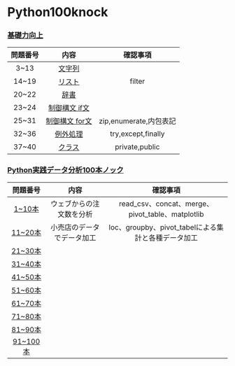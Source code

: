 # Python100knock
### [基礎力向上](https://www.youtube.com/watch?v=Gh0qRBHbnVs&t=0s)
|問題番号|内容|確認事項|
|:--:|:--:|:--:|
|3~13|[文字列]()||
|14~19|[リスト](https://github.com/kaneda0511/Python100knock/blob/main/Python100%E6%9C%AC%E3%83%8E%E3%83%83%E3%82%AF%EF%BC%88%E5%9F%BA%E7%A4%8E%E5%8A%9B%E5%90%91%E4%B8%8A%EF%BC%89/02_%E3%83%AA%E3%82%B9%E3%83%88.ipynb)|filter|
|20~22|[辞書](https://github.com/kaneda0511/Python100knock/blob/main/Python100%E6%9C%AC%E3%83%8E%E3%83%83%E3%82%AF%EF%BC%88%E5%9F%BA%E7%A4%8E%E5%8A%9B%E5%90%91%E4%B8%8A%EF%BC%89/03_%E8%BE%9E%E6%9B%B8.ipynb)||
|23~24|[制御構文 if文](https://github.com/kaneda0511/Python100knock/blob/main/Python100%E6%9C%AC%E3%83%8E%E3%83%83%E3%82%AF%EF%BC%88%E5%9F%BA%E7%A4%8E%E5%8A%9B%E5%90%91%E4%B8%8A%EF%BC%89/04_%E5%88%B6%E5%BE%A1%E6%A7%8B%E6%96%87_if%E6%96%87.ipynb)||
|25~31|[制御構文 for文](https://github.com/kaneda0511/Python100knock/blob/main/Python100%E6%9C%AC%E3%83%8E%E3%83%83%E3%82%AF%EF%BC%88%E5%9F%BA%E7%A4%8E%E5%8A%9B%E5%90%91%E4%B8%8A%EF%BC%89/05_%E5%88%B6%E5%BE%A1%E6%A7%8B%E6%96%87_for%E6%96%87.ipynb)|zip,enumerate,内包表記|
|32~36|[例外処理](https://github.com/kaneda0511/Python100knock/blob/main/Python100%E6%9C%AC%E3%83%8E%E3%83%83%E3%82%AF%EF%BC%88%E5%9F%BA%E7%A4%8E%E5%8A%9B%E5%90%91%E4%B8%8A%EF%BC%89/06_%E4%BE%8B%E5%A4%96%E5%87%A6%E7%90%86.ipynb)|try,except,finally|
|37~40|[クラス](https://github.com/kaneda0511/Python100knock/blob/main/Python100%E6%9C%AC%E3%83%8E%E3%83%83%E3%82%AF%EF%BC%88%E5%9F%BA%E7%A4%8E%E5%8A%9B%E5%90%91%E4%B8%8A%EF%BC%89/07_%E3%82%AF%E3%83%A9%E3%82%B9.ipynb)|private,public|



### [Python実践データ分析100本ノック](https://qiita.com/yasuoyasuo/items/fec5ed4d7afc1627dc4d)
|問題番号|内容|確認事項|
|:--:|:--:|:--:|
|[1~10本](https://github.com/kaneda0511/Python-knock/blob/main/Python%E5%AE%9F%E8%B7%B5%E3%83%86%E3%82%99%E3%83%BC%E3%82%BF%E5%88%86%E6%9E%90100%E6%9C%AC%E3%83%8E%E3%83%83%E3%82%AF/1%E7%AB%A0/%E3%83%8E%E3%83%83%E3%82%AF:1~10.ipynb)|ウェブからの注文数を分析|read_csv、concat、merge、pivot_table、matplotlib|
|[11~20本](https://github.com/kaneda0511/Python-knock/blob/main/Python%E5%AE%9F%E8%B7%B5%E3%83%86%E3%82%99%E3%83%BC%E3%82%BF%E5%88%86%E6%9E%90100%E6%9C%AC%E3%83%8E%E3%83%83%E3%82%AF/2%E7%AB%A0/%E3%83%8E%E3%83%83%E3%82%AF11~20.ipynb)|小売店のデータでデータ加工|loc、groupby、pivot_tabelによる集計と各種データ加工|
|[21~30本]()|||
|[31~40本]()|||
|[41~50本]()|||
|[51~60本]()|||
|[61~70本]()|||
|[71~80本]()|||
|[81~90本]()|||
|[91~100本]()|||

